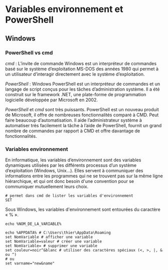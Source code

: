 # Variables environnement et PowerShell

## Windows

### PowerShell vs cmd

*cmd* : L’invite de commande Windows est un interpréteur de commandes basé sur le système d’exploitation MS-DOS des années 1980 qui permet à un utilisateur d’interagir directement avec le système d’exploitation.

*PowerShell* : Windows PowerShell est un interpréteur de commandes et un langage de script conçus pour les tâches d’administration système. Il a été construit sur le framework .NET, une plate-forme de programmation logicielle développée par Microsoft en 2002.

*PowerShell* et *cmd* sont très puissants. PowerShell est un nouveau produit de Microsoft, il offre de nombreuses fonctionnalités comparé à CMD. Peut faire beaucoup d’automatisation. Il aide l’administrateur système à automatiser très facilement la tâche à l’aide de PowerShell, fournit un grand nombre de commandes par rapport à CMD et offre davantage de fonctionnalités.

### Variables environnement

En informatique, les variables d’environnement sont des variables dynamiques utilisées par les différents processus d’un système d’exploitation (Windows, Unix...). Elles servent à communiquer des informations entre les programmes qui ne se trouvent pas sur la même ligne hiérarchique, et qui ont donc besoin d'une convention pour se communiquer mutuellement leurs choix.

```shell script
# permet dans cmd de lister les variables d'environnement
SET
```

Sous Windows, les variables d'environnement sont entourées du caractère « % ».

```shell script
echo %NOM_DE_LA_VARIABLE%

echo %APPDATA% # C:\Users\thier\AppData\Roaming
set NomVariable # afficher une variable
set NomVariable=valeur # créer une variable
set NomVariable= # supprimer une variable
set couleur=noir^&blanc # utiliser des caractères spéciaux (<, >, |, & ou ^)
# ou
set varname="new&name"
```
